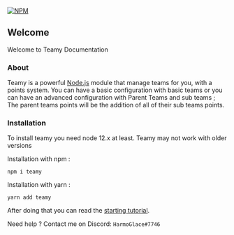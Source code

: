 [![NPM](https://nodei.co/npm/teamy.png?compact=true)](https://nodei.co/npm/teamy/)

## Welcome
Welcome to Teamy Documentation

### About
Teamy is a powerful [Node.js](https://nodejs.org) module that manage teams for you, with a points system.
You can have a basic configuration with basic teams or you can have an advanced configuration with Parent Teams and sub teams ; The parent teams points will be the addition of all of their sub teams points.

### Installation
To install teamy you need node 12.x at least. Teamy may not work with older versions

Installation with npm :
```
npm i teamy
```

Installation with yarn :
```
yarn add teamy
```

After doing that you can read the [starting tutorial](./tutorial-starting.html).

Need help ? Contact me on Discord: `HarmoGlace#7746`